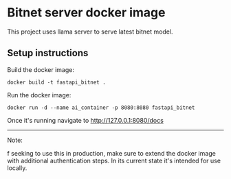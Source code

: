 # Bitnet server docker image

This project uses llama server to serve latest bitnet model. 

## Setup instructions

Build the docker image:
```
docker build -t fastapi_bitnet .
```

Run the docker image:
```
docker run -d --name ai_container -p 8080:8080 fastapi_bitnet
```

Once it's running navigate to http://127.0.0.1:8080/docs

---

Note:

f seeking to use this in production, make sure to extend the docker image with additional authentication steps. In its current state it's intended for use locally.